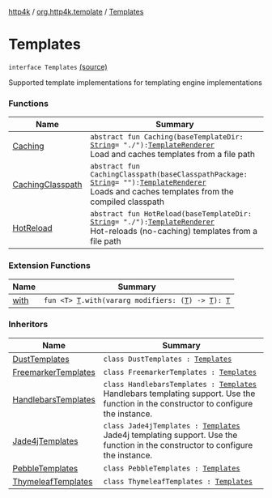 [http4k](../../index.md) / [org.http4k.template](../index.md) / [Templates](./index.md)

# Templates

`interface Templates` [(source)](https://github.com/http4k/http4k/blob/master/http4k-core/src/main/kotlin/org/http4k/template/Templates.kt#L16)

Supported template implementations for templating engine implementations

### Functions

| Name | Summary |
|---|---|
| [Caching](-caching.md) | `abstract fun Caching(baseTemplateDir: `[`String`](https://kotlinlang.org/api/latest/jvm/stdlib/kotlin/-string/index.html)` = "./"): `[`TemplateRenderer`](../-template-renderer.md)<br>Load and caches templates from a file path |
| [CachingClasspath](-caching-classpath.md) | `abstract fun CachingClasspath(baseClasspathPackage: `[`String`](https://kotlinlang.org/api/latest/jvm/stdlib/kotlin/-string/index.html)` = ""): `[`TemplateRenderer`](../-template-renderer.md)<br>Loads and caches templates from the compiled classpath |
| [HotReload](-hot-reload.md) | `abstract fun HotReload(baseTemplateDir: `[`String`](https://kotlinlang.org/api/latest/jvm/stdlib/kotlin/-string/index.html)` = "./"): `[`TemplateRenderer`](../-template-renderer.md)<br>Hot-reloads (no-caching) templates from a file path |

### Extension Functions

| Name | Summary |
|---|---|
| [with](../../org.http4k.core/with.md) | `fun <T> `[`T`](../../org.http4k.core/with.md#T)`.with(vararg modifiers: (`[`T`](../../org.http4k.core/with.md#T)`) -> `[`T`](../../org.http4k.core/with.md#T)`): `[`T`](../../org.http4k.core/with.md#T) |

### Inheritors

| Name | Summary |
|---|---|
| [DustTemplates](../-dust-templates/index.md) | `class DustTemplates : `[`Templates`](./index.md) |
| [FreemarkerTemplates](../-freemarker-templates/index.md) | `class FreemarkerTemplates : `[`Templates`](./index.md) |
| [HandlebarsTemplates](../-handlebars-templates/index.md) | `class HandlebarsTemplates : `[`Templates`](./index.md)<br>Handlebars templating support. Use the function in the constructor to configure the instance. |
| [Jade4jTemplates](../-jade4j-templates/index.md) | `class Jade4jTemplates : `[`Templates`](./index.md)<br>Jade4j templating support. Use the function in the constructor to configure the instance. |
| [PebbleTemplates](../-pebble-templates/index.md) | `class PebbleTemplates : `[`Templates`](./index.md) |
| [ThymeleafTemplates](../-thymeleaf-templates/index.md) | `class ThymeleafTemplates : `[`Templates`](./index.md) |
